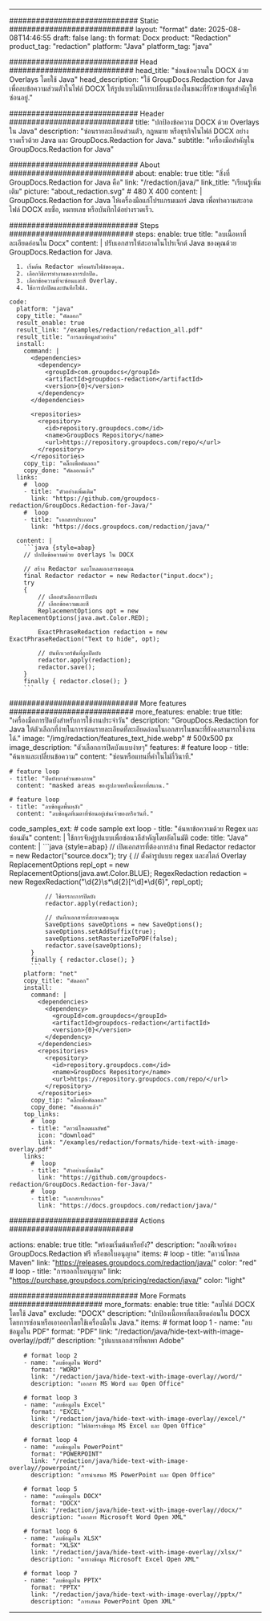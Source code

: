
---
############################# Static ############################
layout: "format"
date:  2025-08-08T14:46:55
draft: false
lang: th
format: Docx
product: "Redaction"
product_tag: "redaction"
platform: "Java"
platform_tag: "java"

############################# Head ############################
head_title: "ซ่อนข้อความใน DOCX ด้วย Overlays โดยใช้ Java"
head_description: "ใช้ GroupDocs.Redaction for Java เพื่อลบข้อความส่วนตัวในไฟล์ DOCX ให้รูปแบบไม่มีการเปลี่ยนแปลงในขณะที่รักษาข้อมูลสำคัญให้ซ่อนอยู่."

############################# Header ############################
title: "ปกป้องข้อความ DOCX ด้วย Overlays ใน Java" 
description: "ซ่อนรายละเอียดส่วนตัว, กฎหมาย หรือธุรกิจในไฟล์ DOCX อย่างรวดเร็วด้วย Java และ GroupDocs.Redaction for Java."
subtitle: "เครื่องมือสำคัญใน GroupDocs.Redaction for Java" 

############################# About ############################
about:
    enable: true
    title: "สิ่งที่ GroupDocs.Redaction for Java คือ"
    link: "/redaction/java/"
    link_title: "เรียนรู้เพิ่มเติม"
    picture: "about_redaction.svg" # 480 X 400
    content: |
       GroupDocs.Redaction for Java ให้เครื่องมือแก่โปรแกรมเมอร์ Java เพื่อทำความสะอาดไฟล์ DOCX ลบชื่อ, หมายเลข หรือบันทึกได้อย่างรวดเร็ว.

############################# Steps ############################
steps:
    enable: true
    title: "ลบเนื้อหาที่ละเอียดอ่อนใน Docx"
    content: |
      ปรับเอกสารให้สะอาดในโปรเจ็กต์ Java ของคุณด้วย GroupDocs.Redaction for Java.
      
      1. เริ่มต้น Redactor พร้อมกับไฟล์ของคุณ.
      2. เลือกวิธีการทำงานของการปกปิด.
      3. เลือกข้อความที่จะซ่อนและสี Overlay.
      4. ใช้การปกปิดและบันทึกไฟล์.
   
    code:
      platform: "java"
      copy_title: "คัดลอก"
      result_enable: true
      result_link: "/examples/redaction/redaction_all.pdf"
      result_title: "การลบข้อมูลตัวอย่าง"
      install:
        command: |
          <dependencies>
            <dependency>
              <groupId>com.groupdocs</groupId>
              <artifactId>groupdocs-redaction</artifactId>
              <version>{0}</version>
            </dependency>
          </dependencies>

          <repositories>
            <repository>
              <id>repository.groupdocs.com</id>
              <name>GroupDocs Repository</name>
              <url>https://repository.groupdocs.com/repo/</url>
            </repository>
          </repositories>
        copy_tip: "คลิ๊กเพื่อคัดลอก"
        copy_done: "คัดลอกแล้ว"
      links:
        #  loop
        - title: "ตัวอย่างเพิ่มเติม"
          link: "https://github.com/groupdocs-redaction/GroupDocs.Redaction-for-Java/"
        #  loop
        - title: "เอกสารประกอบ"
          link: "https://docs.groupdocs.com/redaction/java/"
          
      content: |
        ```java {style=abap}
        // ปกปิดข้อความด้วย overlays ใน DOCX

        // สร้าง Redactor และโหลดเอกสารของคุณ
        final Redactor redactor = new Redactor("input.docx");
        try
        {
            // เลือกตัวเลือกการปิดบัง
            // เลือกข้อความและสี
            ReplacementOptions opt = new ReplacementOptions(java.awt.Color.RED);
            
            ExactPhraseRedaction redaction = new ExactPhraseRedaction("Text to hide", opt);

            // บันทึกเวอร์ชันที่ถูกปิดบัง
            redactor.apply(redaction);
            redactor.save();
        }
        finally { redactor.close(); }
        ```            


############################# More features ############################
more_features:
  enable: true
  title: "เครื่องมือการปิดบังสำหรับการใช้งานประจำวัน"
  description: "GroupDocs.Redaction for Java ให้ตัวเลือกที่ง่ายในการซ่อนรายละเอียดที่ละเอียดอ่อนในเอกสารในขณะที่ยังคงสามารถใช้งานได้."
  image: "/img/redaction/features_text_hide.webp" # 500x500 px
  image_description: "ตัวเลือกการปิดบังแบบง่ายๆ"
  features:
    # feature loop
    - title: "ค้นหาและเปลี่ยนข้อความ"
      content: "ซ่อนหรือแทนที่คำในไม่กี่วินาที."

    # feature loop
    - title: "ปิดบังบางส่วนของภาพ"
      content: "masked areas ของรูปภาพหรือเนื้อหาที่สแกน."

    # feature loop
    - title: "ลบข้อมูลพื้นหลัง"
      content: "ลบข้อมูลที่เมตาที่ซ่อนอยู่เช่นเจ้าของหรือวันที่."
      
  code_samples_ext:
    # code sample ext loop
    - title: "ค้นหาข้อความด้วย Regex และซ่อนมัน"
      content: |
        ใช้การจับคู่รูปแบบเพื่อซ่อนวลีสำคัญโดยอัตโนมัติ
      code:
        title: "Java"
        content: |
          ```java {style=abap}
          //  เปิดเอกสารที่ต้องการล้าง
          final Redactor redactor = new Redactor("source.docx");
          try
          {
              // ตั้งค่ารูปแบบ regex และสไตล์ Overlay
              ReplacementOptions repl_opt = new ReplacementOptions(java.awt.Color.BLUE);
              RegexRedaction redaction = new RegexRedaction("\\d{2}\\s*\\d{2}[^\\d]*\\d{6}", repl_opt);
              
              // ใช้ตรรกะการปิดบัง
              redactor.apply(redaction);

              // บันทึกเอกสารที่สะอาดของคุณ
              SaveOptions saveOptions = new SaveOptions();
              saveOptions.setAddSuffix(true);
              saveOptions.setRasterizeToPDF(false);
              redactor.save(saveOptions);
          }
          finally { redactor.close(); }
          ```
        platform: "net"
        copy_title: "คัดลอก"
        install:
          command: |
            <dependencies>
              <dependency>
                <groupId>com.groupdocs</groupId>
                <artifactId>groupdocs-redaction</artifactId>
                <version>{0}</version>
              </dependency>
            </dependencies>
            <repositories>
              <repository>
                <id>repository.groupdocs.com</id>
                <name>GroupDocs Repository</name>
                <url>https://repository.groupdocs.com/repo/</url>
              </repository>
            </repositories>
          copy_tip: "คลิ๊กเพื่อคัดลอก"
          copy_done: "คัดลอกแล้ว"
        top_links:
          #  loop
          - title: "ดาวน์โหลดผลลัพธ์"
            icon: "download"
            link: "/examples/redaction/formats/hide-text-with-image-overlay.pdf"
        links:
          #  loop
          - title: "ตัวอย่างเพิ่มเติม"
            link: "https://github.com/groupdocs-redaction/GroupDocs.Redaction-for-Java/"
          #  loop
          - title: "เอกสารประกอบ"
            link: "https://docs.groupdocs.com/redaction/java/"


############################# Actions ############################

actions:
  enable: true
  title: "พร้อมเริ่มต้นหรือยัง?"
  description: "ลองฟีเจอร์ของ GroupDocs.Redaction ฟรี หรือขอใบอนุญาต"
  items:
    #  loop
    - title: "ดาวน์โหลด Maven"
      link: "https://releases.groupdocs.com/redaction/java/"
      color: "red"
        #  loop
    - title: "การออกใบอนุญาต"
      link: "https://purchase.groupdocs.com/pricing/redaction/java/"
      color: "light"


############################# More Formats #####################
more_formats:
    enable: true
    title: "ลบไฟล์ DOCX โดยใช้ Java"
    exclude: "DOCX"
    description: "ปกป้องเนื้อหาที่ละเอียดอ่อนใน DOCX โดยการซ่อนหรือเอาออกโดยใช้เครื่องมือใน Java."
    items: 
        # format loop 1
        - name: "ลบข้อมูลใน PDF"
          format: "PDF"
          link: "/redaction/java/hide-text-with-image-overlay//pdf/"
          description: "รูปแบบเอกสารที่พกพา Adobe"

        # format loop 2
        - name: "ลบข้อมูลใน Word"
          format: "WORD"
          link: "/redaction/java/hide-text-with-image-overlay//word/"
          description: "เอกสาร MS Word และ Open Office"
          
        # format loop 3
        - name: "ลบข้อมูลใน Excel"
          format: "EXCEL"
          link: "/redaction/java/hide-text-with-image-overlay//excel/"
          description: "ไฟล์ตารางข้อมูล MS Excel และ Open Office"

        # format loop 4
        - name: "ลบข้อมูลใน PowerPoint"
          format: "POWERPOINT"
          link: "/redaction/java/hide-text-with-image-overlay//powerpoint/"
          description: "การนำเสนอ MS PowerPoint และ Open Office"

        # format loop 5
        - name: "ลบข้อมูลใน DOCX"
          format: "DOCX"
          link: "/redaction/java/hide-text-with-image-overlay//docx/"
          description: "เอกสาร Microsoft Word Open XML"
          
        # format loop 6
        - name: "ลบข้อมูลใน XLSX"
          format: "XLSX"
          link: "/redaction/java/hide-text-with-image-overlay//xlsx/"
          description: "ตารางข้อมูล Microsoft Excel Open XML"
          
        # format loop 7
        - name: "ลบข้อมูลใน PPTX"
          format: "PPTX"
          link: "/redaction/java/hide-text-with-image-overlay//pptx/"
          description: "การเสนอ PowerPoint Open XML"


---